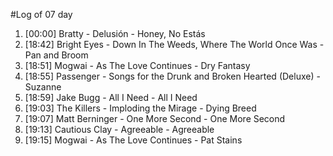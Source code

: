 #Log of 07 day

1. [00:00] Bratty - Delusión - Honey, No Estás
1. [18:42] Bright Eyes - Down In The Weeds, Where The World Once Was - Pan and Broom
1. [18:51] Mogwai - As The Love Continues - Dry Fantasy
1. [18:55] Passenger - Songs for the Drunk and Broken Hearted (Deluxe) - Suzanne
1. [18:59] Jake Bugg - All I Need - All I Need
1. [19:03] The Killers - Imploding the Mirage - Dying Breed
1. [19:07] Matt Berninger - One More Second - One More Second
1. [19:13] Cautious Clay - Agreeable - Agreeable
1. [19:15] Mogwai - As The Love Continues - Pat Stains
